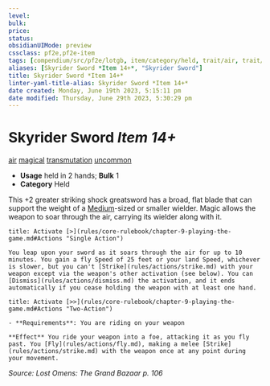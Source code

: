 ```yaml
---
level:
bulk:
price:
status:
obsidianUIMode: preview
cssclass: pf2e,pf2e-item
tags: [compendium/src/pf2e/lotgb, item/category/held, trait/air, trait/magical, trait/transmutation, trait/uncommon]
aliases: [Skyrider Sword *Item 14+*, "Skyrider Sword"]
title: Skyrider Sword *Item 14+*
linter-yaml-title-alias: Skyrider Sword *Item 14+*
date created: Monday, June 19th 2023, 5:15:11 pm
date modified: Thursday, June 29th 2023, 5:30:29 pm
---
```


# Skyrider Sword *Item 14+*

[air](rules/traits/air.md) [magical](rules/traits/magical.md) [transmutation](rules/traits/transmutation.md) [uncommon](rules/traits/uncommon.md)  

- **Usage** held in 2 hands; **Bulk** 1
- **Category** Held

This +2 greater striking shock greatsword has a broad, flat blade that can support the weight of a [Medium](rules/traits/medium-b1.md)-sized or smaller wielder. Magic allows the weapon to soar through the air, carrying its wielder along with it.

```ad-embed-ability
title: Activate [>](rules/core-rulebook/chapter-9-playing-the-game.md#Actions "Single Action")

You leap upon your sword as it soars through the air for up to 10 minutes. You gain a fly Speed of 25 feet or your land Speed, whichever is slower, but you can't [Strike](rules/actions/strike.md) with your weapon except via the weapon's other activation (see below). You can [Dismiss](rules/actions/dismiss.md) the activation, and it ends automatically if you cease holding the weapon with at least one hand.
```

```ad-embed-ability
title: Activate [>>](rules/core-rulebook/chapter-9-playing-the-game.md#Actions "Two-Action")

- **Requirements**: You are riding on your weapon

**Effect** You ride your weapon into a foe, attacking it as you fly past. You [Fly](rules/actions/fly.md), making a melee [Strike](rules/actions/strike.md) with the weapon once at any point during your movement.
```

*Source: Lost Omens: The Grand Bazaar p. 106*
